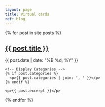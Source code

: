 ```yaml
---
layout: page
title: Virtual cards
ref: blog
---
```


<!-- Page Content -->
<div class="blog-posts">
  {% for post in site.posts %}
    <h2><a href="{{ site.baseurl }}{{ post.url }}">{{ post.title }}</a></h2>
    <p class="post-meta">{{ post.date | date: "%B %d, %Y" }}</p>

    <!-- Display Categories -->
    {% if post.categories %}
      <p>{{ post.categories | join: ', ' }}</p>
    {% endif %}

    <p>{{ post.excerpt }}</p>
  {% endfor %}
</div>
